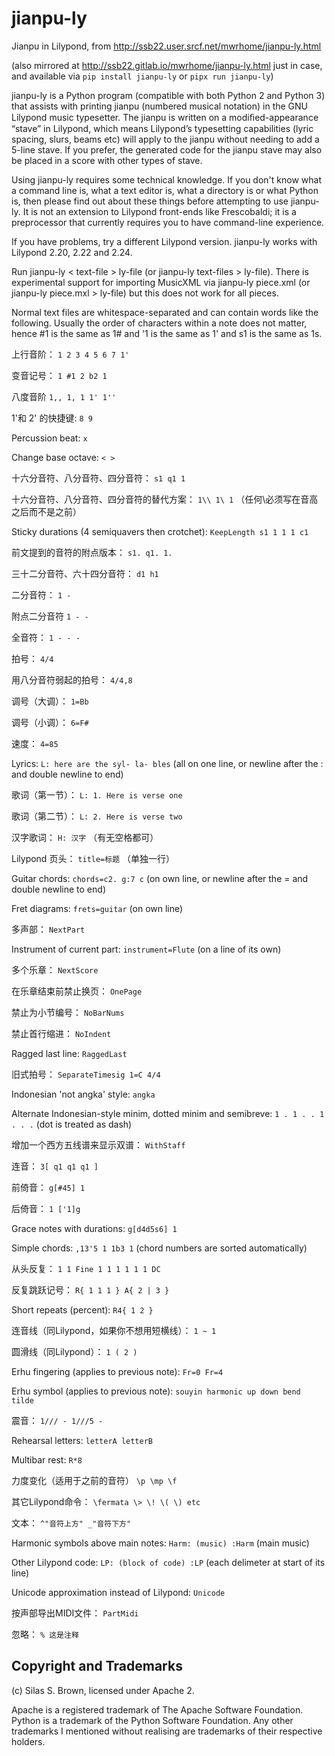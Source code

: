 # jianpu-ly

Jianpu in Lilypond, from http://ssb22.user.srcf.net/mwrhome/jianpu-ly.html

(also mirrored at http://ssb22.gitlab.io/mwrhome/jianpu-ly.html just in case, and available via `pip install jianpu-ly` or `pipx run jianpu-ly`)

jianpu-ly is a Python program (compatible with both Python 2 and Python 3) that assists with printing jianpu (numbered musical notation) in the GNU Lilypond music typesetter. The jianpu is written on a modiﬁed-appearance “stave” in Lilypond, which means Lilypond’s typesetting capabilities (lyric spacing, slurs, beams etc) will apply to the jianpu without needing to add a 5-line stave. If you prefer, the generated code for the jianpu stave may also be placed in a score with other types of stave.

Using jianpu-ly requires some technical knowledge.  If you don't know what a command line is, what a text editor is, what a directory is or what Python is, then please find out about these things before attempting to use jianpu-ly.  It is not an extension to Lilypond front-ends like Frescobaldi; it is a preprocessor that currently requires you to have command-line experience.

If you have problems, try a different Lilypond version.
jianpu-ly works with Lilypond 2.20, 2.22 and 2.24.

Run jianpu-ly < text-file > ly-file (or jianpu-ly text-files > ly-file).  There is experimental support for importing MusicXML via jianpu-ly piece.xml (or jianpu-ly piece.mxl > ly-file) but this does not work for all pieces.

Normal text files are whitespace-separated and can contain words like the following.  Usually the order of characters within a note does not matter, hence #1 is the same as 1# and '1 is the same as 1' and s1 is the same as 1s.

上行音阶： `1 2 3 4 5 6 7 1'`

变音记号： `1 #1 2 b2 1`

八度音阶 `1,, 1, 1 1' 1''`

1'和 2' 的快捷键: `8 9`

Percussion beat: `x`

Change base octave: `< >`

十六分音符、八分音符、四分音符： `s1 q1 1`

十六分音符、八分音符、四分音符的替代方案： `1\\ 1\ 1` （任何\必须写在音高之后而不是之前）

Sticky durations (4 semiquavers then crotchet): `KeepLength s1 1 1 1 c1`

前文提到的音符的附点版本： `s1. q1. 1.`

三十二分音符、六十四分音符： `d1 h1`

二分音符： `1 -`

附点二分音符 `1 - -`

全音符： `1 - - -`

拍号： `4/4`

用八分音符弱起的拍号： `4/4,8`

调号（大调）： `1=Bb`

调号（小调）： `6=F#`

速度： `4=85`

Lyrics: `L: here are the syl- la- bles` (all on one line, or newline after the : and double newline to end)

歌词（第一节）： `L: 1. Here is verse one`

歌词（第二节）： `L: 2. Here is verse two`

汉字歌词： `H: 汉字` （有无空格都可）

Lilypond 页头： `title=标题` （单独一行）

Guitar chords: `chords=c2. g:7 c` (on own line, or newline after the = and double newline to end)

Fret diagrams: `frets=guitar` (on own line)

多声部： `NextPart`

Instrument of current part: `instrument=Flute` (on a line of its own)

多个乐章： `NextScore`

在乐章结束前禁止换页： `OnePage`

禁止为小节编号： `NoBarNums`

禁止首行缩进： `NoIndent`

Ragged last line: `RaggedLast`

旧式拍号： `SeparateTimesig 1=C 4/4`

Indonesian 'not angka' style: `angka`

Alternate Indonesian-style minim, dotted minim and semibreve: `1 . 1 . . 1 . . .` (dot is treated as dash)

增加一个西方五线谱来显示双谱： `WithStaff`

连音： `3[ q1 q1 q1 ]`

前倚音： `g[#45] 1`

后倚音： `1 ['1]g`

Grace notes with durations: `g[d4d5s6] 1`

Simple chords: `,13'5 1 1b3 1` (chord numbers are sorted automatically)

从头反复： `1 1 Fine 1 1 1 1 1 1 DC`

反复跳跃记号： `R{ 1 1 1 } A{ 2 | 3 }`

Short repeats (percent): `R4{ 1 2 }`

连音线（同Lilypond，如果你不想用短横线）： `1 ~ 1`

圆滑线（同Lilypond）： `1 ( 2 )`

Erhu fingering (applies to previous note): `Fr=0 Fr=4`

Erhu symbol (applies to previous note): `souyin harmonic up down bend tilde`

震音： `1/// - 1///5 -`

Rehearsal letters: `letterA letterB`

Multibar rest: `R*8`

力度变化（适用于之前的音符） `\p \mp \f`

其它Lilypond命令： `\fermata \> \! \( \) etc`

文本： `^"音符上方" _"音符下方"`

Harmonic symbols above main notes: `Harm: (music) :Harm` (main music)

Other Lilypond code: `LP: (block of code) :LP` (each delimeter at start of its line)

Unicode approximation instead of Lilypond: `Unicode`

按声部导出MIDI文件： `PartMidi`

忽略： `% 这是注释`


Copyright and Trademarks
------------------------

(c) Silas S. Brown, licensed under Apache 2.

Apache is a registered trademark of The Apache Software Foundation.
Python is a trademark of the Python Software Foundation.
Any other trademarks I mentioned without realising are trademarks of their respective holders.
